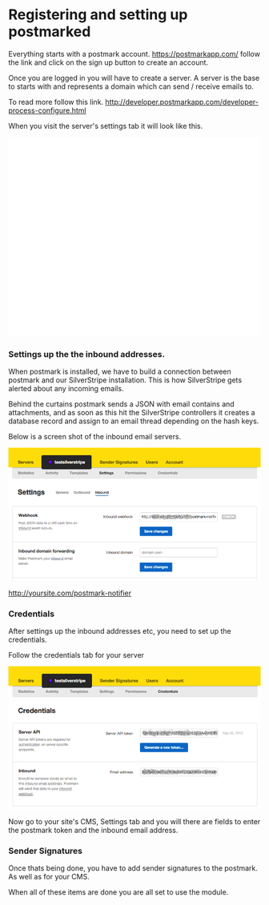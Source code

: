 # Registering and setting up postmarked

Everything starts with a postmark account. https://postmarkapp.com/ follow the link and click on the sign up button to create an account.

Once you are logged in you will have to create a server. A server is the base to starts with and represents a domain which can send / receive emails to.

To read more follow this link. http://developer.postmarkapp.com/developer-process-configure.html

When you visit the server's settings tab it will look like this.

![Server](/docs/images/postmark-server.png)

### Settings up the the inbound addresses.

When postmark is installed, we have to build a connection between postmark and our SilverStripe installation. This is how SilverStripe gets
alerted about any incoming emails.

Behind the curtains postmark sends a JSON with email contains and attachments, and as soon as this hit the SilverStripe controllers it creates a database
record and assign to an email thread depending on the hash keys.

Below is a screen shot of the inbound email servers.

![Inbound servers](/docs/images/inbound-servers.png)

http://yoursite.com/postmark-notifier

### Credentials

After settings up the inbound addresses etc, you need to set up the credentials.

Follow the credentials tab for your server

![Credentials](/docs/images/credentials.png)

Now go to your site's CMS, Settings tab and you will there are fields to enter the postmark token and the inbound email address.

### Sender Signatures

Once thats being done, you have to add sender signatures to the postmark. As well as for your CMS.

When all of these items are done you are all set to use the module.